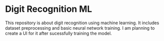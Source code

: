 # Digit Recognition ML  

This repository is about digit recognition using machine learning. It includes dataset preprocessing and basic neural network training. I am planning to create a UI for it after sucessfully training the model.
